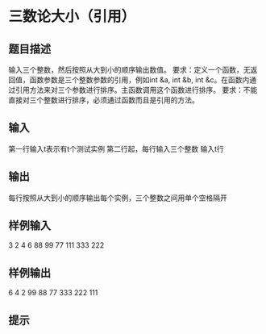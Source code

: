  # 三数论大小（引用） ## 题目描述 输入三个整数，然后按照从大到小的顺序输出数值。 要求：定义一个函数，无返回值，函数参数是三个整数参数的引用，例如int &a, int &b, int &c。在函数内通过引用方法来对三个参数进行排序。主函数调用这个函数进行排序。 要求：不能直接对三个整数进行排序，必须通过函数而且是引用的方法。   ## 输入 第一行输入t表示有t个测试实例 第二行起，每行输入三个整数 输入t行  ## 输出 每行按照从大到小的顺序输出每个实例，三个整数之间用单个空格隔开  ## 样例输入 3 2 4 6 88 99 77 111 333 222 ## 样例输出 6 4 2 99 88 77 333 222 111 ## 提示 